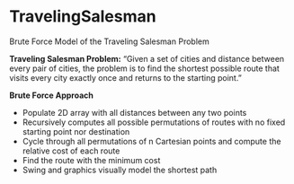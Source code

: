 # TravelingSalesman
Brute Force Model of the Traveling Salesman Problem

**Traveling Salesman Problem:** “Given a set of cities and distance between every pair of cities, the problem is to find the shortest possible route that visits every city exactly once and returns to the starting point.”

**Brute Force Approach**
- Populate 2D array with all distances between any two points
- Recursively computes all possible permutations of routes with no fixed starting point nor destination
- Cycle through all permutations of n Cartesian points and compute the relative cost of each route
- Find the route with the minimum cost
- Swing and graphics visually model the shortest path
